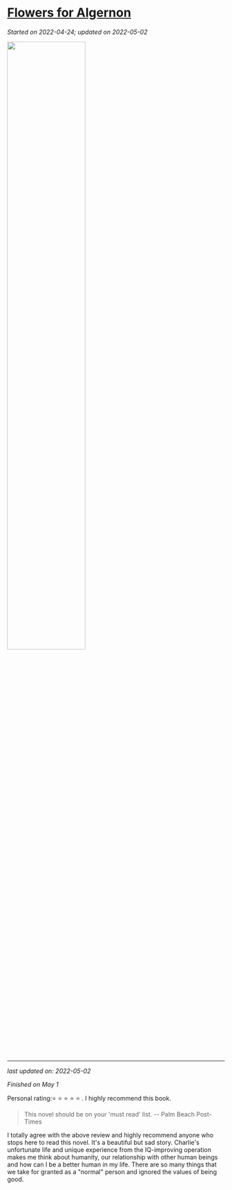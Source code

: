 # [Flowers for Algernon](https://github.com/askming/Personal-reading/issues/12)

_Started on 2022-04-24; updated on 2022-05-02_

<img src="https://user-images.githubusercontent.com/5671771/164960101-49381d6b-c8ec-4af2-a1f5-b55d48d39909.jpeg" width="60%">

---

_last updated on: 2022-05-02_

_Finished on May 1_

Personal rating:⭐ ⭐ ⭐ ⭐ ⭐  . I highly recommend this book.

> This novel should be on your 'must read' list. -- Palm Beach Post-Times

I totally agree with the above review and highly recommend anyone who stops here to read this novel. It's a beautiful but sad story. Charlie's unfortunate life and unique experience from the IQ-improving operation makes me think about humanity, our relationship with other human beings and how can I be a better human in my life. There are so many things that we take for granted as a "normal" person and ignored the values of being good.